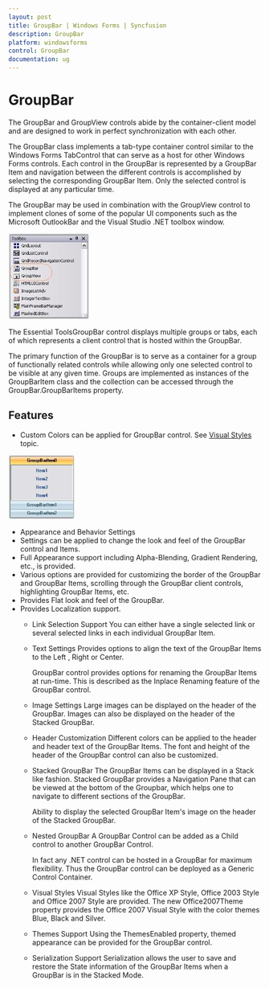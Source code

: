 ```yaml
---
layout: post
title: GroupBar | Windows Forms | Syncfusion
description: GroupBar
platform: windowsforms
control: GroupBar
documentation: ug
---
```

# GroupBar

The GroupBar and GroupView controls abide by the container-client model and are designed to work in perfect synchronization with each other.

The GroupBar class implements a tab-type container control similar to the Windows Forms TabControl that can serve as a host for other Windows Forms controls. Each control in the GroupBar is represented by a GroupBar Item and navigation between the different controls is accomplished by selecting the corresponding GroupBar Item. Only the selected control is displayed at any particular time.

The GroupBar may be used in combination with the GroupView control to implement clones of some of the popular UI components such as the Microsoft OutlookBar and the Visual Studio .NET toolbox window.

![](Overview_images/Overview_img2.jpeg) 


The Essential ToolsGroupBar control displays multiple groups or tabs, each of which represents a client control that is hosted 
within the GroupBar. 

The primary function of the GroupBar is to serve as a container for a group of functionally related controls while allowing only
one selected control to be visible at any given time. Groups are implemented as instances of the GroupBarItem class and the 
collection can be accessed through the GroupBar.GroupBarItems property. 

## Features

* Custom Colors can be applied for GroupBar control. See [Visual Styles](/windowsforms/groupbar/visual-styles) topic.

![](Overview_images/Overview_img3.jpeg)


* Appearance and Behavior Settings   
* Settings can be applied to change the look and feel of the GroupBar control and Items.
* Full Appearance support including Alpha-Blending, Gradient Rendering, etc., is provided. 
* Various options are provided for customizing the border of the GroupBar and GroupBar Items, scrolling through the GroupBar client controls, highlighting GroupBar Items, etc.
* Provides Flat look and feel of the GroupBar. 
* Provides Localization support. 
   * Link Selection Support 
      You can either have a single selected link or several selected links in each individual GroupBar Item.

   * Text Settings
      Provides options to align the text of the GroupBar Items to the Left , Right or Center. 

      GroupBar control provides options for renaming the GroupBar Items at run-time. This is described as the Inplace Renaming 
	  feature of the GroupBar control.

   * Image Settings 
      Large images can be displayed on the header of the GroupBar. Images can also be displayed on the header of the Stacked 
	  GroupBar.

   * Header Customization
      Different colors can be applied to the header and header text of the GroupBar Items. The font and height of the header of 
	  the GroupBar control can also be customized.

   * Stacked GroupBar
      The GroupBar Items can be displayed in a Stack like fashion. Stacked GroupBar provides a Navigation Pane that can be viewed 
	  at the bottom of the Groupbar, which helps one to navigate to different sections of the GroupBar.

      Ability to display the selected GroupBar Item's image on the header of the Stacked GroupBar.

   * Nested GroupBar
      A GroupBar Control can be added as a Child control to another GroupBar Control.

      In fact any .NET control can be hosted in a GroupBar for maximum flexibility. Thus the GroupBar control can be deployed as
	  a Generic Control Container. 

   * Visual Styles
      Visual Styles like the Office XP Style, Office 2003 Style and Office 2007 Style are provided. The new Office2007Theme 
	  property provides the Office 2007 Visual Style with the color themes Blue, Black and Silver.

   * Themes Support
      Using the ThemesEnabled property, themed appearance can be provided for the GroupBar control. 

   * Serialization Support
      Serialization allows the user to save and restore the State information of the GroupBar Items when a GroupBar is in the 
	  Stacked Mode. 


